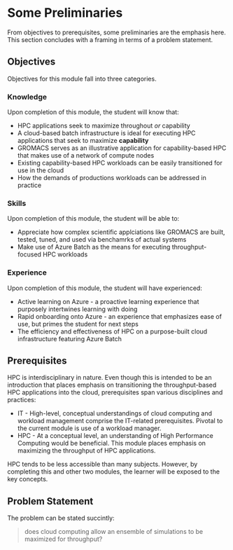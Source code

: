 # Some Preliminaries 

From objectives to prerequisites, some preliminaries are the emphasis here. This section concludes with a framing in terms of a problem statement. 

## Objectives 

Objectives for this module fall into three categories.

### Knowledge

Upon completion of this module, the student will know that:

- HPC applications seek to maximize throughout _or_ capability  
- A cloud-based batch infrastructure is ideal for executing HPC applications that seek to maximize **capability**
- GROMACS serves as an illustrative application for capability-based HPC that makes use of a network of compute nodes  
- Existing capability-based HPC workloads can be easily transitioned for use in the cloud 
- How the demands of productions workloads can be addressed in practice 

### Skills

Upon completion of this module, the student will be able to:

- Appreciate how complex scientific applciations like GROMACS are built, tested, tuned, and used via benchamrks of actual systems 
- Make use of Azure Batch as the means for executing throughput-focused HPC workloads 

### Experience

Upon completion of this module, the student will have experienced:

- Active learning on Azure - a proactive learning experience that purposely intertwines learning with doing 
- Rapid onboarding onto Azure - an experience that emphasizes ease of use, but primes the student for next steps  
- The efficiency and effectiveness of HPC on a purpose-built cloud infrastructure featuring Azure Batch 

## Prerequisites 

HPC is interdisciplinary in nature. Even though this is intended to be an introduction that places emphasis on transitioning the throughput-based HPC applications into the cloud, prerequisites span various disciplines and practices:

- IT - High-level, conceptual understandings of cloud computing and workload management comprise the IT-related prerequisites. Pivotal to the current module is use of a workload manager. 
- HPC - At a conceptual level, an understanding of High Performance Computing would be beneficial. This module places emphasis on maximizing the throughput of HPC applications. 

HPC tends to be less accessible than many subjects. However, by completing this and other two modules, the learner will be exposed to the key concepts. 

## Problem Statement 

The problem can be stated succintly:

> does cloud computing allow an ensemble of simulations to be maximized for throughput?